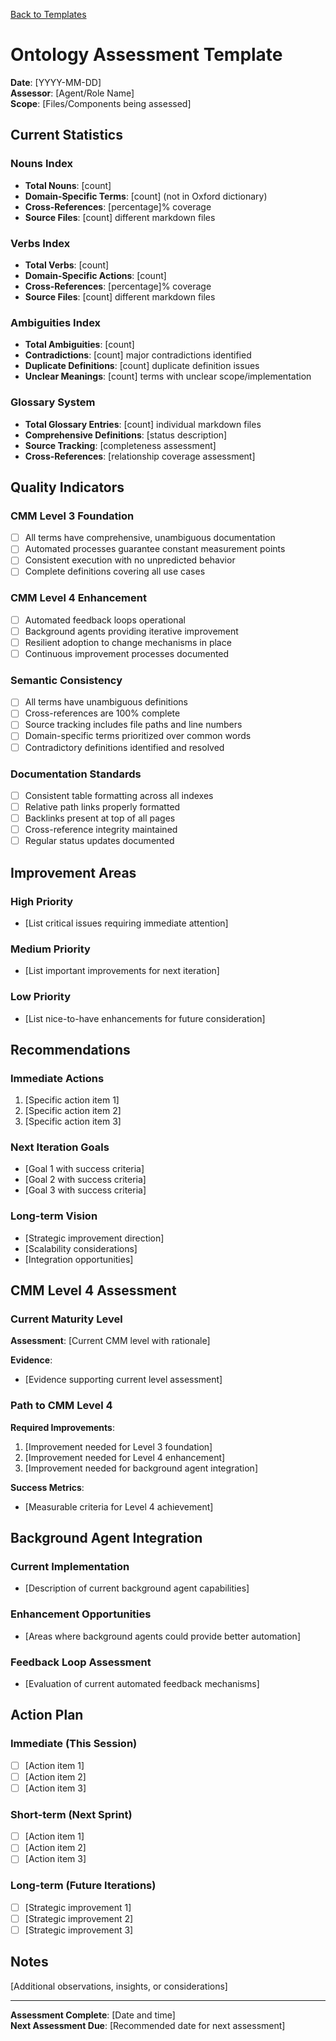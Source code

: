 [Back to Templates](../)

# Ontology Assessment Template

**Date**: [YYYY-MM-DD]  
**Assessor**: [Agent/Role Name]  
**Scope**: [Files/Components being assessed]

## Current Statistics

### Nouns Index
- **Total Nouns**: [count]
- **Domain-Specific Terms**: [count] (not in Oxford dictionary)
- **Cross-References**: [percentage]% coverage
- **Source Files**: [count] different markdown files

### Verbs Index  
- **Total Verbs**: [count]
- **Domain-Specific Actions**: [count]
- **Cross-References**: [percentage]% coverage
- **Source Files**: [count] different markdown files

### Ambiguities Index
- **Total Ambiguities**: [count]
- **Contradictions**: [count] major contradictions identified
- **Duplicate Definitions**: [count] duplicate definition issues
- **Unclear Meanings**: [count] terms with unclear scope/implementation

### Glossary System
- **Total Glossary Entries**: [count] individual markdown files
- **Comprehensive Definitions**: [status description]
- **Source Tracking**: [completeness assessment]
- **Cross-References**: [relationship coverage assessment]

## Quality Indicators

### CMM Level 3 Foundation
- [ ] All terms have comprehensive, unambiguous documentation
- [ ] Automated processes guarantee constant measurement points
- [ ] Consistent execution with no unpredicted behavior
- [ ] Complete definitions covering all use cases

### CMM Level 4 Enhancement
- [ ] Automated feedback loops operational
- [ ] Background agents providing iterative improvement
- [ ] Resilient adoption to change mechanisms in place
- [ ] Continuous improvement processes documented

### Semantic Consistency
- [ ] All terms have unambiguous definitions
- [ ] Cross-references are 100% complete
- [ ] Source tracking includes file paths and line numbers
- [ ] Domain-specific terms prioritized over common words
- [ ] Contradictory definitions identified and resolved

### Documentation Standards
- [ ] Consistent table formatting across all indexes
- [ ] Relative path links properly formatted
- [ ] Backlinks present at top of all pages
- [ ] Cross-reference integrity maintained
- [ ] Regular status updates documented

## Improvement Areas

### High Priority
- [List critical issues requiring immediate attention]

### Medium Priority  
- [List important improvements for next iteration]

### Low Priority
- [List nice-to-have enhancements for future consideration]

## Recommendations

### Immediate Actions
1. [Specific action item 1]
2. [Specific action item 2]
3. [Specific action item 3]

### Next Iteration Goals
- [Goal 1 with success criteria]
- [Goal 2 with success criteria]
- [Goal 3 with success criteria]

### Long-term Vision
- [Strategic improvement direction]
- [Scalability considerations]
- [Integration opportunities]

## CMM Level 4 Assessment

### Current Maturity Level
**Assessment**: [Current CMM level with rationale]

**Evidence**:
- [Evidence supporting current level assessment]

### Path to CMM Level 4
**Required Improvements**:
1. [Improvement needed for Level 3 foundation]
2. [Improvement needed for Level 4 enhancement]
3. [Improvement needed for background agent integration]

**Success Metrics**:
- [Measurable criteria for Level 4 achievement]

## Background Agent Integration

### Current Implementation
- [Description of current background agent capabilities]

### Enhancement Opportunities
- [Areas where background agents could provide better automation]

### Feedback Loop Assessment
- [Evaluation of current automated feedback mechanisms]

## Action Plan

### Immediate (This Session)
- [ ] [Action item 1]
- [ ] [Action item 2]
- [ ] [Action item 3]

### Short-term (Next Sprint)
- [ ] [Action item 1]
- [ ] [Action item 2]
- [ ] [Action item 3]

### Long-term (Future Iterations)
- [ ] [Strategic improvement 1]
- [ ] [Strategic improvement 2]
- [ ] [Strategic improvement 3]

## Notes
[Additional observations, insights, or considerations]

---

**Assessment Complete**: [Date and time]  
**Next Assessment Due**: [Recommended date for next assessment]
